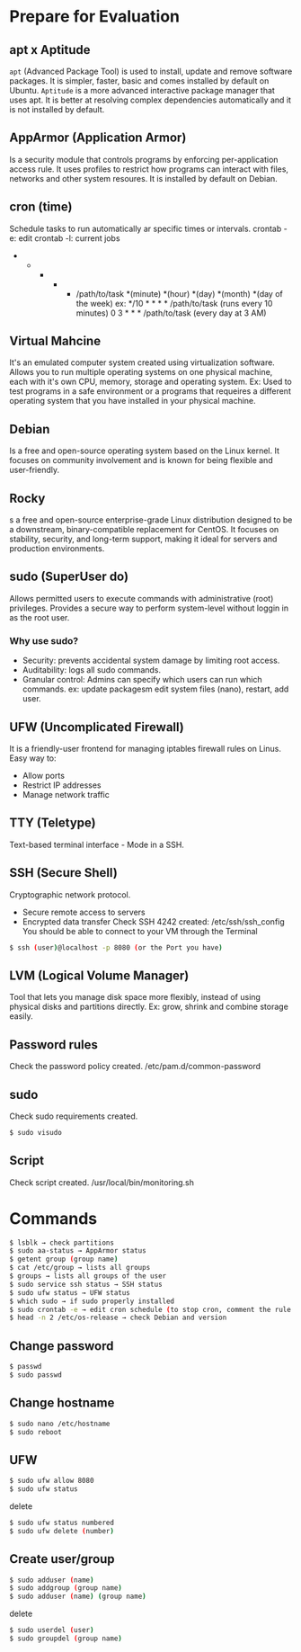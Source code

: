# Prepare for Evaluation

## apt x Aptitude
`apt` (Advanced Package Tool) is used to install, update and remove software packages. It is simpler, faster, basic and comes installed by default on Ubuntu.
`Aptitude` is a more advanced interactive package manager that uses apt. It is better at resolving complex dependencies automatically and it is not installed by default.

## AppArmor (Application Armor)
Is a security module that controls programs by enforcing per-application access rule. It uses profiles to restrict how programs can interact with files, networks and other system resoures. It is installed by default on Debian.

## cron (time)
Schedule tasks to run automatically ar specific times or intervals.
crontab -e: edit
crontab -l: current jobs
* * * * * /path/to/task
*(minute) *(hour) *(day) *(month) *(day of the week)
ex: */10 * * * * /path/to/task (runs every 10 minutes)
    0 3 * * * /path/to/task (every day at 3 AM)

## Virtual Mahcine
It's an emulated computer system created using virtualization software. Allows you to run multiple operating systems on one physical machine, each with it's own CPU, memory, storage and operating system. 
Ex: Used to test programs in a safe environment or a programs that requeires a different operating system that you have installed in your physical machine.

## Debian
Is a free and open-source operating system based on the Linux kernel. It focuses on community involvement and is known for being flexible and user-friendly.

## Rocky
s a free and open-source enterprise-grade Linux distribution designed to be a downstream, binary-compatible replacement for CentOS. It focuses on stability, security, and long-term support, making it ideal for servers and production environments.

## sudo (SuperUser do)
Allows permitted users to execute commands with administrative (root) privileges. Provides a secure way to perform system-level without loggin in as the root user.

### Why use sudo?
- Security: prevents accidental system damage by limiting root access.
- Auditability: logs all sudo commands.
- Granular control: Admins can specify which users can run which commands.
ex: update packagesm edit system files (nano), restart, add user.

## UFW (Uncomplicated Firewall)
It is a friendly-user frontend for managing iptables firewall rules on Linus. Easy way to:
- Allow ports
- Restrict IP addresses
- Manage network traffic

## TTY (Teletype)
Text-based terminal interface - Mode in a SSH.

## SSH (Secure Shell)
Cryptographic network protocol.
- Secure remote access to servers
- Encrypted data transfer
Check SSH 4242 created: /etc/ssh/ssh_config
You should be able to connect to your VM through the Terminal
```bash
$ ssh (user)@localhost -p 8080 (or the Port you have)
```
## LVM (Logical Volume Manager)
Tool that lets you manage disk space more flexibly, instead of using physical disks and partitions directly.
Ex: grow, shrink and combine storage easily.

## Password rules
Check the password policy created.
/etc/pam.d/common-password

## sudo
Check sudo requirements created.
```bash
$ sudo visudo
```

## Script
Check script created.
/usr/local/bin/monitoring.sh

# Commands
```bash
$ lsblk → check partitions
$ sudo aa-status → AppArmor status
$ getent group (group name)
$ cat /etc/group → lists all groups
$ groups → lists all groups of the user
$ sudo service ssh status → SSH status
$ sudo ufw status → UFW status
$ which sudo → if sudo properly installed
$ sudo crontab -e → edit cron schedule (to stop cron, comment the rule using '#', avoid using command cron stop)
$ head -n 2 /etc/os-release → check Debian and version
```
## Change password
```bash
$ passwd
$ sudo passwd
```
## Change hostname
```bash
$ sudo nano /etc/hostname
$ sudo reboot
```
## UFW
```bash
$ sudo ufw allow 8080
$ sudo ufw status
```
delete
```bash
$ sudo ufw status numbered
$ sudo ufw delete (number)
```
## Create user/group
```bash
$ sudo adduser (name)
$ sudo addgroup (group name)
$ sudo adduser (name) (group name)
```
delete
```bash
$ sudo userdel (user)
$ sudo groupdel (group name)
```
